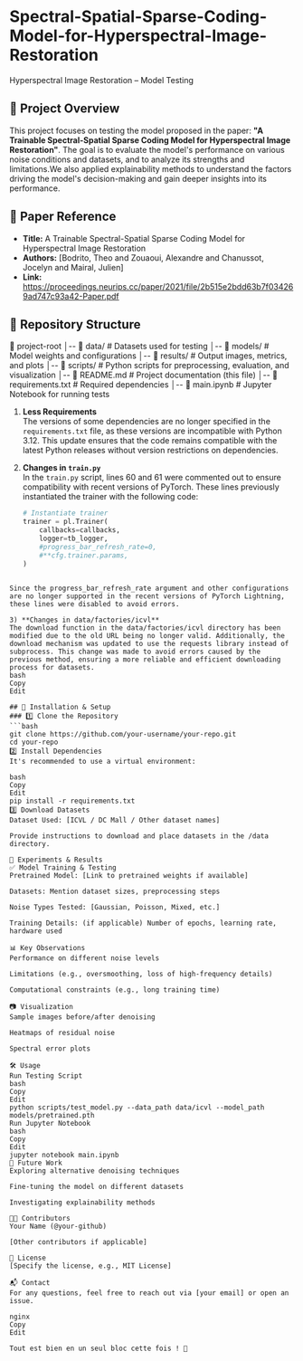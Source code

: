# Spectral-Spatial-Sparse-Coding-Model-for-Hyperspectral-Image-Restoration

 Hyperspectral Image Restoration – Model Testing

## 📌 Project Overview
This project focuses on testing the model proposed in the paper: **"A Trainable Spectral-Spatial Sparse Coding Model for Hyperspectral Image Restoration"**. The goal is to evaluate the model's performance on various noise conditions and datasets, and to analyze its strengths and limitations.We also applied explainability methods to understand the factors driving the model's decision-making and gain deeper insights into its performance.

## 📖 Paper Reference
- **Title:** A Trainable Spectral-Spatial Sparse Coding Model for Hyperspectral Image Restoration  
- **Authors:** [Bodrito, Theo and Zouaoui, Alexandre and Chanussot, Jocelyn and Mairal, Julien]  
- **Link:** https://proceedings.neurips.cc/paper/2021/file/2b515e2bdd63b7f034269ad747c93a42-Paper.pdf  

## 📁 Repository Structure
📂 project-root │-- 📂 data/ # Datasets used for testing │-- 📂 models/ # Model weights and configurations │-- 📂 results/ # Output images, metrics, and plots │-- 📂 scripts/ # Python scripts for preprocessing, evaluation, and visualization │-- 📜 README.md # Project documentation (this file) │-- 📜 requirements.txt # Required dependencies │-- 📜 main.ipynb # Jupyter Notebook for running tests
1) **Less Requirements**  
   The versions of some dependencies are no longer specified in the `requirements.txt` file, as these versions are incompatible with Python 3.12. This update ensures that the code remains compatible with the latest Python releases without version restrictions on dependencies.

2) **Changes in `train.py`**  
   In the `train.py` script, lines 60 and 61 were commented out to ensure compatibility with recent versions of PyTorch. These lines previously instantiated the trainer with the following code:
   ```python
   # Instantiate trainer
   trainer = pl.Trainer(
       callbacks=callbacks,
       logger=tb_logger,
       #progress_bar_refresh_rate=0,
       #**cfg.trainer.params,
   )
 ```

Since the progress_bar_refresh_rate argument and other configurations are no longer supported in the recent versions of PyTorch Lightning, these lines were disabled to avoid errors.

3) **Changes in data/factories/icvl**
The download function in the data/factories/icvl directory has been modified due to the old URL being no longer valid. Additionally, the download mechanism was updated to use the requests library instead of subprocess. This change was made to avoid errors caused by the previous method, ensuring a more reliable and efficient downloading process for datasets.
bash
Copy
Edit

## 🚀 Installation & Setup  
### 1️⃣ Clone the Repository  
```bash
git clone https://github.com/your-username/your-repo.git
cd your-repo
2️⃣ Install Dependencies
It's recommended to use a virtual environment:

bash
Copy
Edit
pip install -r requirements.txt
3️⃣ Download Datasets
Dataset Used: [ICVL / DC Mall / Other dataset names]

Provide instructions to download and place datasets in the /data directory.

🎯 Experiments & Results
✅ Model Training & Testing
Pretrained Model: [Link to pretrained weights if available]

Datasets: Mention dataset sizes, preprocessing steps

Noise Types Tested: [Gaussian, Poisson, Mixed, etc.]

Training Details: (if applicable) Number of epochs, learning rate, hardware used

📊 Key Observations
Performance on different noise levels

Limitations (e.g., oversmoothing, loss of high-frequency details)

Computational constraints (e.g., long training time)

📷 Visualization
Sample images before/after denoising

Heatmaps of residual noise

Spectral error plots

🛠️ Usage
Run Testing Script
bash
Copy
Edit
python scripts/test_model.py --data_path data/icvl --model_path models/pretrained.pth
Run Jupyter Notebook
bash
Copy
Edit
jupyter notebook main.ipynb
📝 Future Work
Exploring alternative denoising techniques

Fine-tuning the model on different datasets

Investigating explainability methods

👨‍💻 Contributors
Your Name (@your-github)

[Other contributors if applicable]

📜 License
[Specify the license, e.g., MIT License]

📬 Contact
For any questions, feel free to reach out via [your email] or open an issue.

nginx
Copy
Edit

Tout est bien en un seul bloc cette fois ! 🚀
